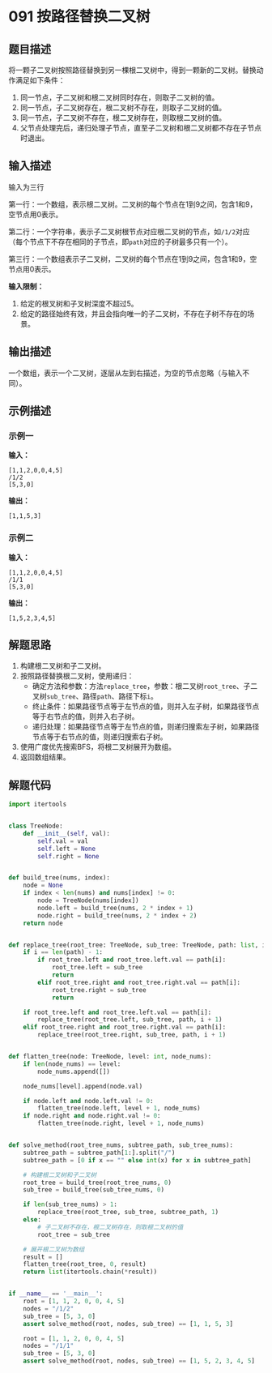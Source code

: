 # 091 按路径替换二叉树

## 题目描述

将一颗子二叉树按照路径替换到另一棵根二叉树中，得到一颗新的二叉树。替换动作满足如下条件：

1. 同一节点，子二叉树和根二叉树同时存在，则取子二叉树的值。
2. 同一节点，子二叉树存在，根二叉树不存在，则取子二叉树的值。
3. 同一节点，子二叉树不存在，根二叉树存在，则取根二叉树的值。
4. 父节点处理完后，递归处理子节点，直至子二叉树和根二叉树都不存在子节点时退出。

## 输入描述

输入为三行

第一行：一个数组，表示根二叉树。二叉树的每个节点在1到9之间，包含1和9，空节点用0表示。

第二行：一个字符串，表示子二叉树根节点对应根二叉树的节点，如`/1/2`对应（每个节点下不存在相同的子节点，即`path`对应的子树最多只有一个）。

第三行：一个数组表示子二叉树，二叉树的每个节点在1到9之间，包含1和9，空节点用0表示。

**输入限制：**

1. 给定的根叉树和子叉树深度不超过5。
2. 给定的路径始终有效，并且会指向唯一的子二叉树，不存在子树不存在的场景。

## 输出描述

一个数组，表示一个二叉树，逐层从左到右描述，为空的节点忽略（与输入不同）。

## 示例描述

### 示例一

**输入：**
```text
[1,1,2,0,0,4,5]
/1/2
[5,3,0]
```

**输出：**
```text
[1,1,5,3]
```

### 示例二

**输入：**
```text
[1,1,2,0,0,4,5]
/1/1
[5,3,0]
```

**输出：**
```text
[1,5,2,3,4,5]
```

## 解题思路

1. 构建根二叉树和子二叉树。
2. 按照路径替换根二叉树，使用递归：
   - 确定方法和参数：方法`replace_tree`，参数：根二叉树`root_tree`、子二叉树`sub_tree`、路径`path`、路径下标`i`。
   - 终止条件：如果路径节点等于左节点的值，则并入左子树，如果路径节点等于右节点的值，则并入右子树。
   - 递归处理：如果路径节点等于左节点的值，则递归搜索左子树，如果路径节点等于右节点的值，则递归搜索右子树。
3. 使用广度优先搜索BFS，将根二叉树展开为数组。
4. 返回数组结果。

## 解题代码

```python
import itertools


class TreeNode:
    def __init__(self, val):
        self.val = val
        self.left = None
        self.right = None


def build_tree(nums, index):
    node = None
    if index < len(nums) and nums[index] != 0:
        node = TreeNode(nums[index])
        node.left = build_tree(nums, 2 * index + 1)
        node.right = build_tree(nums, 2 * index + 2)
    return node


def replace_tree(root_tree: TreeNode, sub_tree: TreeNode, path: list, i):
    if i == len(path) - 1:
        if root_tree.left and root_tree.left.val == path[i]:
            root_tree.left = sub_tree
            return
        elif root_tree.right and root_tree.right.val == path[i]:
            root_tree.right = sub_tree
            return

    if root_tree.left and root_tree.left.val == path[i]:
        replace_tree(root_tree.left, sub_tree, path, i + 1)
    elif root_tree.right and root_tree.right.val == path[i]:
        replace_tree(root_tree.right, sub_tree, path, i + 1)


def flatten_tree(node: TreeNode, level: int, node_nums):
    if len(node_nums) == level:
        node_nums.append([])

    node_nums[level].append(node.val)

    if node.left and node.left.val != 0:
        flatten_tree(node.left, level + 1, node_nums)
    if node.right and node.right.val != 0:
        flatten_tree(node.right, level + 1, node_nums)


def solve_method(root_tree_nums, subtree_path, sub_tree_nums):
    subtree_path = subtree_path[1:].split("/")
    subtree_path = [0 if x == "" else int(x) for x in subtree_path]

    # 构建根二叉树和子二叉树
    root_tree = build_tree(root_tree_nums, 0)
    sub_tree = build_tree(sub_tree_nums, 0)

    if len(sub_tree_nums) > 1:
        replace_tree(root_tree, sub_tree, subtree_path, 1)
    else:
        # 子二叉树不存在，根二叉树存在，则取根二叉树的值
        root_tree = sub_tree

    # 展开根二叉树为数组
    result = []
    flatten_tree(root_tree, 0, result)
    return list(itertools.chain(*result))


if __name__ == '__main__':
    root = [1, 1, 2, 0, 0, 4, 5]
    nodes = "/1/2"
    sub_tree = [5, 3, 0]
    assert solve_method(root, nodes, sub_tree) == [1, 1, 5, 3]

    root = [1, 1, 2, 0, 0, 4, 5]
    nodes = "/1/1"
    sub_tree = [5, 3, 0]
    assert solve_method(root, nodes, sub_tree) == [1, 5, 2, 3, 4, 5]
```